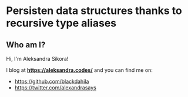 # Persisten data structures thanks to recursive type aliases

## Who am I?

Hi, I'm Aleksandra Sikora!

I blog at **https://aleksandra.codes/** and you can find me on:

- https://github.com/blackdahila
- https://twitter.com/alexandrasays

